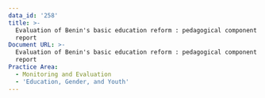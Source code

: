 ```yaml
---
data_id: '258'
title: >-
  Evaluation of Benin's basic education reform : pedagogical component -- final
  report
Document URL: >-
  Evaluation of Benin's basic education reform : pedagogical component -- final
  report
Practice Area:
  - Monitoring and Evaluation
  - 'Education, Gender, and Youth'
---
```

